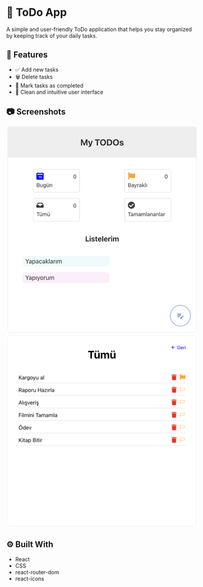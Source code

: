 # 📝 ToDo App

A simple and user-friendly ToDo application that helps you stay organized by keeping track of your daily tasks.

## 🚀 Features

- ✅ Add new tasks
- 🗑️ Delete tasks
- 📌 Mark tasks as completed
- 🎨 Clean and intuitive user interface

## 📷 Screenshots

![App Screenshot](./src/assets/ss1.png)
![App Screenshot](./src/assets/ss2.png)

## ⚙️ Built With

- React
- CSS
- react-router-dom
- react-icons
